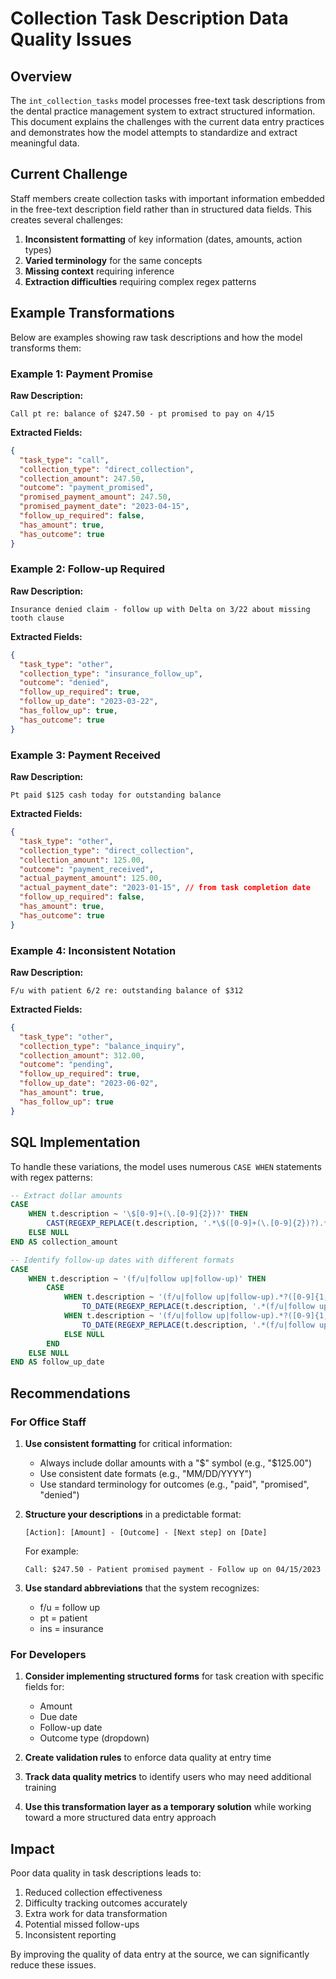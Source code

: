 # Collection Task Description Data Quality Issues

## Overview

The `int_collection_tasks` model processes free-text task descriptions from the dental practice management system to extract structured information. This document explains the challenges with the current data entry practices and demonstrates how the model attempts to standardize and extract meaningful data.

## Current Challenge

Staff members create collection tasks with important information embedded in the free-text description field rather than in structured data fields. This creates several challenges:

1. **Inconsistent formatting** of key information (dates, amounts, action types)
2. **Varied terminology** for the same concepts
3. **Missing context** requiring inference
4. **Extraction difficulties** requiring complex regex patterns

## Example Transformations

Below are examples showing raw task descriptions and how the model transforms them:

### Example 1: Payment Promise

**Raw Description:**
```
Call pt re: balance of $247.50 - pt promised to pay on 4/15
```

**Extracted Fields:**
```json
{
  "task_type": "call",
  "collection_type": "direct_collection",
  "collection_amount": 247.50,
  "outcome": "payment_promised",
  "promised_payment_amount": 247.50,
  "promised_payment_date": "2023-04-15",
  "follow_up_required": false,
  "has_amount": true,
  "has_outcome": true
}
```

### Example 2: Follow-up Required

**Raw Description:**
```
Insurance denied claim - follow up with Delta on 3/22 about missing tooth clause
```

**Extracted Fields:**
```json
{
  "task_type": "other",
  "collection_type": "insurance_follow_up",
  "outcome": "denied",
  "follow_up_required": true,
  "follow_up_date": "2023-03-22",
  "has_follow_up": true,
  "has_outcome": true
}
```

### Example 3: Payment Received

**Raw Description:**
```
Pt paid $125 cash today for outstanding balance
```

**Extracted Fields:**
```json
{
  "task_type": "other",
  "collection_type": "direct_collection",
  "collection_amount": 125.00,
  "outcome": "payment_received",
  "actual_payment_amount": 125.00,
  "actual_payment_date": "2023-01-15", // from task completion date
  "follow_up_required": false,
  "has_amount": true,
  "has_outcome": true
}
```

### Example 4: Inconsistent Notation

**Raw Description:**
```
F/u with patient 6/2 re: outstanding balance of $312
```

**Extracted Fields:**
```json
{
  "task_type": "other",
  "collection_type": "balance_inquiry",
  "collection_amount": 312.00,
  "outcome": "pending",
  "follow_up_required": true,
  "follow_up_date": "2023-06-02",
  "has_amount": true,
  "has_follow_up": true
}
```

## SQL Implementation

To handle these variations, the model uses numerous `CASE WHEN` statements with regex patterns:

```sql
-- Extract dollar amounts
CASE
    WHEN t.description ~ '\$[0-9]+(\.[0-9]{2})?' THEN 
        CAST(REGEXP_REPLACE(t.description, '.*\$([0-9]+(\.[0-9]{2})?).*', '\1', 'g') AS DECIMAL(10,2))
    ELSE NULL
END AS collection_amount

-- Identify follow-up dates with different formats
CASE
    WHEN t.description ~ '(f/u|follow up|follow-up)' THEN
        CASE
            WHEN t.description ~ '(f/u|follow up|follow-up).*?([0-9]{1,2}/[0-9]{1,2})' THEN
                TO_DATE(REGEXP_REPLACE(t.description, '.*(f/u|follow up|follow-up).*?([0-9]{1,2}/[0-9]{1,2}).*', '\2', 'g'), 'MM/DD')
            WHEN t.description ~ '(f/u|follow up|follow-up).*?([0-9]{1,2} [A-Za-z]{3})' THEN
                TO_DATE(REGEXP_REPLACE(t.description, '.*(f/u|follow up|follow-up).*?([0-9]{1,2} [A-Za-z]{3}).*', '\2', 'g'), 'DD Mon')
            ELSE NULL
        END
    ELSE NULL
END AS follow_up_date
```

## Recommendations

### For Office Staff

1. **Use consistent formatting** for critical information:
   - Always include dollar amounts with a "$" symbol (e.g., "$125.00")
   - Use consistent date formats (e.g., "MM/DD/YYYY")
   - Use standard terminology for outcomes (e.g., "paid", "promised", "denied")

2. **Structure your descriptions** in a predictable format:
   ```
   [Action]: [Amount] - [Outcome] - [Next step] on [Date]
   ```
   
   For example:
   ```
   Call: $247.50 - Patient promised payment - Follow up on 04/15/2023
   ```

3. **Use standard abbreviations** that the system recognizes:
   - f/u = follow up
   - pt = patient
   - ins = insurance

### For Developers

1. **Consider implementing structured forms** for task creation with specific fields for:
   - Amount
   - Due date
   - Follow-up date
   - Outcome type (dropdown)

2. **Create validation rules** to enforce data quality at entry time

3. **Track data quality metrics** to identify users who may need additional training

4. **Use this transformation layer as a temporary solution** while working toward a more structured data entry approach

## Impact

Poor data quality in task descriptions leads to:

1. Reduced collection effectiveness
2. Difficulty tracking outcomes accurately
3. Extra work for data transformation
4. Potential missed follow-ups
5. Inconsistent reporting

By improving the quality of data entry at the source, we can significantly reduce these issues.